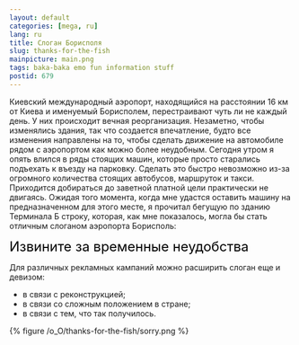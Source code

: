 ```yaml
---
layout: default
categories: [mega, ru]
lang: ru
title: Слоган Борисполя
slug: thanks-for-the-fish
mainpicture: main.png
tags: baka-baka emo fun information stuff 
postid: 679
---
```



Киевский международный аэропорт, находящийся на расстоянии 16 км от Киева и именуемый Борисполем, перестраивают чуть ли не каждый день. У них происходит вечная реорганизация. Незаметно, чтобы изменялись здания, так что создается впечатление, будто все изменения направлены на то, чтобы сделать движение на автомобиле рядом с аэропортом как можно более неудобным. Сегодня утром я опять влился в ряды стоящих машин, которые просто старались подъехать к въезду на парковку. Сделать это быстро невозможно из-за огромного количества стоящих автобусов, маршруток и такси. Приходится добираться до заветной платной цели практически не двигаясь. Ожидая того момента, когда мне удастся оставить машину на предназначенном для этого месте, я прочитал бегущую по зданию Терминала Б строку, которая, как мне показалось, могла бы стать отличным слоганом аэропорта Борисполь:
<!--more-->
<span style="font-size: 24px; color: #000;">Извините за временные неудобства</span>

Для различных рекламных кампаний можно расширить слоган еще и девизом:
<ul class="postlist">
<li><span>в связи с реконструкцией;</span></li>
<li><span>в связи со сложным положением в стране;</span></li>
<li><span>в связи с тем, что так получилось.</span></li>
</ul>



{% figure /o_O/thanks-for-the-fish/sorry.png %}



